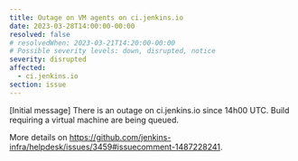 ```yaml
---
title: Outage on VM agents on ci.jenkins.io
date: 2023-03-28T14:00:00-00:00
resolved: false
# resolvedWhen: 2023-03-21T14:20:00-00:00
# Possible severity levels: down, disrupted, notice
severity: disrupted
affected:
  - ci.jenkins.io
section: issue
---
```


[Initial message]
There is an outage on ci.jenkins.io since 14h00 UTC.
Build requiring a virtual machine are being queued.

More details on <https://github.com/jenkins-infra/helpdesk/issues/3459#issuecomment-1487228241>.

